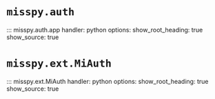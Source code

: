 # `misspy.auth`

::: misspy.auth.app
    handler: python
    options:
      show_root_heading: true
      show_source: true

# `misspy.ext.MiAuth`

::: misspy.ext.MiAuth
    handler: python
    options:
      show_root_heading: true
      show_source: true

